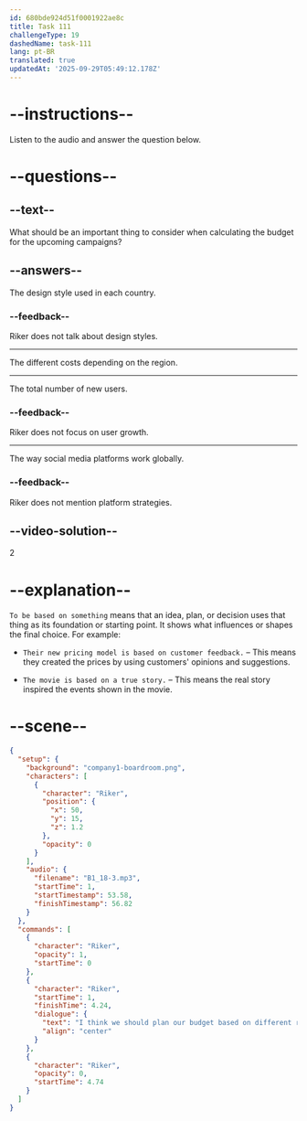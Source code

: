 ```yaml
---
id: 680bde924d51f0001922ae8c
title: Task 111
challengeType: 19
dashedName: task-111
lang: pt-BR
translated: true
updatedAt: '2025-09-29T05:49:12.178Z'
---
```


<!-- (Audio) Riker: I think we should plan our budget based on different regions' costs. -->

# --instructions--

Listen to the audio and answer the question below.

# --questions--

## --text--

What should be an important thing to consider when calculating the budget for the upcoming campaigns?

## --answers--

The design style used in each country.

### --feedback--

Riker does not talk about design styles.

---

The different costs depending on the region.

---

The total number of new users.

### --feedback--

Riker does not focus on user growth.

---

The way social media platforms work globally.

### --feedback--

Riker does not mention platform strategies.

## --video-solution--

2

# --explanation--

`To be based on something` means that an idea, plan, or decision uses that thing as its foundation or starting point. It shows what influences or shapes the final choice. For example:

- `Their new pricing model is based on customer feedback.` – This means they created the prices by using customers' opinions and suggestions.

- `The movie is based on a true story.` – This means the real story inspired the events shown in the movie.

# --scene--

```json
{
  "setup": {
    "background": "company1-boardroom.png",
    "characters": [
      {
        "character": "Riker",
        "position": {
          "x": 50,
          "y": 15,
          "z": 1.2
        },
        "opacity": 0
      }
    ],
    "audio": {
      "filename": "B1_18-3.mp3",
      "startTime": 1,
      "startTimestamp": 53.58,
      "finishTimestamp": 56.82
    }
  },
  "commands": [
    {
      "character": "Riker",
      "opacity": 1,
      "startTime": 0
    },
    {
      "character": "Riker",
      "startTime": 1,
      "finishTime": 4.24,
      "dialogue": {
        "text": "I think we should plan our budget based on different regions' costs.",
        "align": "center"
      }
    },
    {
      "character": "Riker",
      "opacity": 0,
      "startTime": 4.74
    }
  ]
}
```

